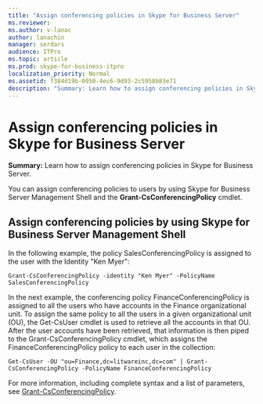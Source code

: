 ```yaml
---
title: "Assign conferencing policies in Skype for Business Server"
ms.reviewer: 
ms.author: v-lanac
author: lanachin
manager: serdars
audience: ITPro
ms.topic: article
ms.prod: skype-for-business-itpro
localization_priority: Normal
ms.assetid: f384d19b-0950-4ec6-9d93-2c5958b83e71
description: "Summary: Learn how to assign conferencing policies in Skype for Business Server."
---
```


# Assign conferencing policies in Skype for Business Server
 
**Summary:** Learn how to assign conferencing policies in Skype for Business Server.
  
You can assign conferencing policies to users by using Skype for Business Server Management Shell and the **Grant-CsConferencingPolicy** cmdlet.
  
## Assign conferencing policies by using Skype for Business Server Management Shell

In the following example, the policy SalesConferencingPolicy is assigned to the user with the Identity "Ken Myer":
  
```
Grant-CsConferencingPolicy -identity "Ken Myer" -PolicyName SalesConferencingPolicy
```

In the next example, the conferencing policy FinanceConferencingPolicy is assigned to all the users who have accounts in the Finance organizational unit. To assign the same policy to all the users in a given organizational unit (OU), the Get-CsUser cmdlet is used to retrieve all the accounts in that OU. After the user accounts have been retrieved, that information is then piped to the Grant-CsConferencingPolicy cmdlet, which assigns the FinanceConferencingPolicy policy to each user in the collection:
  
```
Get-CsUser -OU "ou=Finance,dc=litwareinc,dc=com" | Grant-CsConferencingPolicy -PolicyName FinanceConferencingPolicy
```

For more information, including complete syntax and a list of parameters, see [Grant-CsConferencingPolicy](https://docs.microsoft.com/powershell/module/skype/grant-csconferencingpolicy?view=skype-ps).
  

